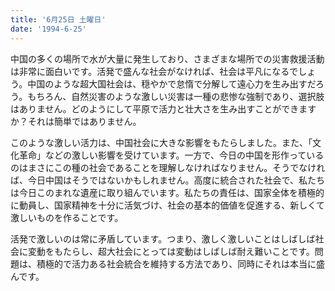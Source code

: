 ```yaml
---
title: '6月25日 土曜日'
date: '1994-6-25'
---
```


中国の多くの場所で水が大量に発生しており、さまざまな場所での災害救援活動は非常に面白いです。活発で盛んな社会がなければ、社会は平凡になるでしょう。中国のような超大国社会は、穏やかで怠惰で分解して遠心力を生み出すだろう。もちろん、自然災害のような激しい災害は一種の悲惨な強制であり、選択肢はありません。どのようにして平原で活力と壮大さを生み出すことができますか？それは簡単ではありません。

このような激しい活力は、中国社会に大きな影響をもたらしました。また、「文化革命」などの激しい影響を受けています。一方で、今日の中国を形作っているのはまさにこの種の社会であることを理解しなければなりません。そうでなければ、今日中国はそうではないかもしれません。高度に統合された社会で、私たちは今日このまれな遺産に取り組んでいます。私たちの責任は、国家全体を積極的に動員し、国家精神を十分に活気づけ、社会の基本的価値を促進する、新しくて激しいものを作ることです。

活発で激しいのは常に矛盾しています。つまり、激しく激しいことはしばしば社会に変動をもたらし、超大社会にとっては変動はしばしば耐え難いことです。問題は、積極的で活力ある社会統合を維持する方法であり、同時にそれは本当に盛んです。

